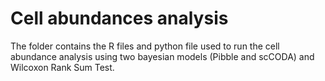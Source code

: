 # Cell abundances analysis
The folder contains the R files and python file used to run the cell abundance analysis using two bayesian models (Pibble and scCODA) and Wilcoxon Rank Sum Test.


